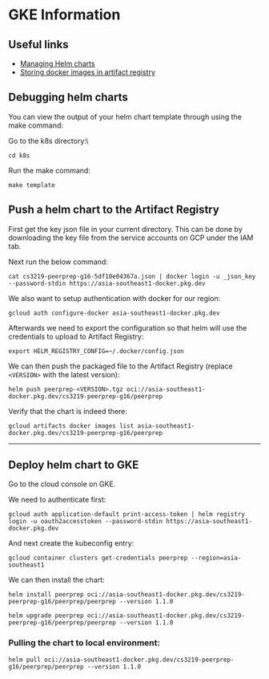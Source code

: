 # GKE Information

## Useful links

- [Managing Helm charts](https://cloud.google.com/artifact-registry/docs/helm/manage-charts)
- [Storing docker images in artifact registry](https://cloud.google.com/artifact-registry/docs/docker/store-docker-container-images)

## Debugging helm charts

You can view the output of your helm chart template through using the make command:

Go to the k8s directory:\

`cd k8s`

Run the make command:

`make template`

## Push a helm chart to the Artifact Registry

First get the key json file in your current directory. This can be done by downloading the key file from the service accounts on GCP under the IAM tab.

Next run the below command:

`cat cs3219-peerprep-g16-5df10e04367a.json | docker login -u _json_key --password-stdin https://asia-southeast1-docker.pkg.dev`

We also want to setup authentication with docker for our region:

`gcloud auth configure-docker asia-southeast1-docker.pkg.dev`

Afterwards we need to export the configuration so that helm will use the credentials to upload to Artifact Registry:

`export HELM_REGISTRY_CONFIG=~/.docker/config.json`

We can then push the packaged file to the Artifact Registry (replace `<VERSION>` with the latest version):

`helm push peerprep-<VERSION>.tgz oci://asia-southeast1-docker.pkg.dev/cs3219-peerprep-g16/peerprep`

Verify that the chart is indeed there:

`gcloud artifacts docker images list asia-southeast1-docker.pkg.dev/cs3219-peerprep-g16/peerprep`

---

## Deploy helm chart to GKE

Go to the cloud console on GKE.

We need to authenticate first:

`gcloud auth application-default print-access-token | helm registry login -u oauth2accesstoken --password-stdin https://asia-southeast1-docker.pkg.dev`

And next create the kubeconfig entry:

`gcloud container clusters get-credentials peerprep --region=asia-southeast1`

We can then install the chart:

`helm install peerprep oci://asia-southeast1-docker.pkg.dev/cs3219-peerprep-g16/peerprep/peerprep --version 1.1.0`

`helm upgrade peerprep oci://asia-southeast1-docker.pkg.dev/cs3219-peerprep-g16/peerprep/peerprep --version 1.1.0`

### Pulling the chart to local environment:

`helm pull oci://asia-southeast1-docker.pkg.dev/cs3219-peerprep-g16/peerprep/peerprep --version 1.1.0`
